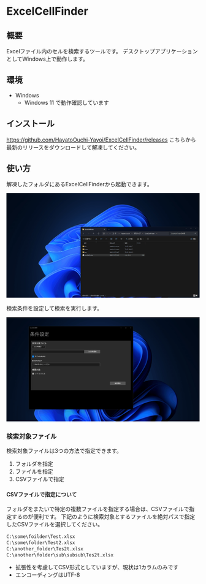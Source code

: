 ﻿# ExcelCellFinder
## 概要
Excelファイル内のセルを検索するツールです。
デスクトップアプリケーションとしてWindows上で動作します。
## 環境
- Windows
	- Windows 11 で動作確認しています

## インストール
https://github.com/HayatoOuchi-Yayoi/ExcelCellFinder/releases
こちらから最新のリリースをダウンロードして解凍してください。

## 使い方
解凍したフォルダにあるExcelCellFinderから起動できます。

![launch](images/launch.gif)

検索条件を設定して検索を実行します。

![search](images/search.gif)

### 検索対象ファイル
検索対象ファイルは3つの方法で指定できます。
1. フォルダを指定
1. ファイルを指定
1. CSVファイルで指定

#### CSVファイルで指定について
フォルダをまたいで特定の複数ファイルを指定する場合は、CSVファイルで指定するのが便利です。
下記のように検索対象とするファイルを絶対パスで指定したCSVファイルを選択してください。

```csv
C:\some\foilder\Test.xlsx
C:\some\folder\Test2.xlsx
C:\another_folder\Tes2t.xlsx
C:\another\folder\sub\subsub\Tes2t.xlsx
```
- 拡張性を考慮してCSV形式としていますが、現状は1カラムのみです
- エンコーディングはUTF-8